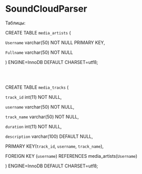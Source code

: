 # SoundCloudParser
Таблицы:

CREATE TABLE `media_artists` (

  `Username` varchar(50) NOT NULL PRIMARY KEY,
  
  `Fullname` varchar(50) NOT NULL
  
) ENGINE=InnoDB DEFAULT CHARSET=utf8;

<br/>
<br/>


CREATE TABLE `media_tracks` (

  `track_id` int(11) NOT NULL,
  
  `username` varchar(50) NOT NULL,
  
  `track_name` varchar(50) NOT NULL,
  
  `duration` int(11) NOT NULL,
  
  `description` varchar(100) DEFAULT NULL,
  
  PRIMARY KEY(`track_id`, `username`, `track_name`),
  
  FOREIGN KEY (`username`) REFERENCES media_artists(`Username`)
  
) ENGINE=InnoDB DEFAULT CHARSET=utf8;

